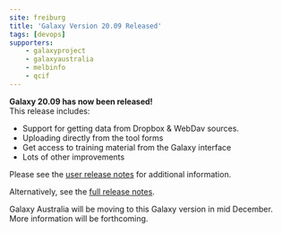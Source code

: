 ```yaml
---
site: freiburg
title: 'Galaxy Version 20.09 Released'
tags: [devops]
supporters:
    - galaxyproject
    - galaxyaustralia
    - melbinfo
    - qcif
---
```

**Galaxy 20.09 has now been released!**
<br/>
This release includes:

* Support for getting data from Dropbox & WebDav sources.
* Uploading directly from the tool forms
* Get access to training material from the Galaxy interface
* Lots of other improvements

Please see the [user release notes](https://docs.galaxyproject.org/en/master/releases/20.09_announce_user.html) for additional information.

Alternatively, see the [full release notes](https://docs.galaxyproject.org/en/master/releases/20.09_announce.html).

Galaxy Australia will be moving to this Galaxy version in mid December. More information will be forthcoming.
